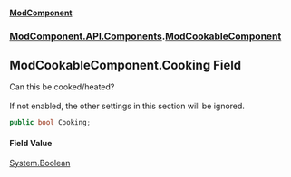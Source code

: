#### [ModComponent](index.md 'index')
### [ModComponent.API.Components](index.md#ModComponent.API.Components 'ModComponent.API.Components').[ModCookableComponent](ModCookableComponent.md 'ModComponent.API.Components.ModCookableComponent')

## ModCookableComponent.Cooking Field

Can this be cooked/heated?<br/>  
If not enabled, the other settings in this section will be ignored.

```csharp
public bool Cooking;
```

#### Field Value
[System.Boolean](https://docs.microsoft.com/en-us/dotnet/api/System.Boolean 'System.Boolean')
